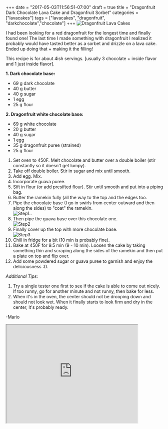 +++
date = "2017-05-03T11:56:51-07:00"
draft = true
title = "Dragonfruit Dark Chocolate Lava Cake and Dragonfruit Sorbet"
categories = ["lavacakes"]
tags = ["lavacakes", "dragonfruit", "darkchocolate","chocolate"]
+++
![Dragonfruit Lava Cakes]()

I had been looking for a red dragonfruit for the longest time and finally found one! The last time I made something with dragonfruit I realized it probably would have tasted better as a sorbet and drizzle on a lava cake. Ended up doing that + making it the filling!

This recipe is for about 4ish servings. [usually 3 chocolate + inside flavor and 1 just inside flavor]. 

**1. Dark chocolate base:**  

- 69 g dark chocolate
- 40 g butter
- 40 g sugar
- 1 egg
- 25 g flour  

**2. Dragonfruit white chocolate base:**  

- 69 g white chocolate
- 20 g butter
- 40 g sugar
- 1 egg
- 35 g dragonfruit puree (strained)
- 25 g flour  

1. Set oven to 450F. Melt chocolate and butter over a double boiler (stir constantly so it doesn't get lumpy).
2. Take off double boiler. Stir in sugar and mix until smooth.
3. Add egg. Mix.
4. Incorporate guava puree. 
5. Sift in flour (or add presifted flour). Stir until smooth and put into a piping bag.
6. Butter the ramekin fully (all the way to the top and the edges too.
7. Pipe the chocolate base (I go in swirls from center outward and then along the sides) to "coat" the ramekin.  
    ![Step1](https://farm5.staticflickr.com/4238/35299247242_a438a787a5_h.jpg).. 
8. Then pipe the guava base over this chocolate one.  
    ![Step2](https://farm5.staticflickr.com/4231/35299247082_a701ad6d90_h.jpg)  
9. Finally cover up the top with more chocolate base.  
    ![Step3](https://farm5.staticflickr.com/4289/35299246712_f3222efca0_h.jpg)  
10. Chill in fridge for a bit (10 min is probably fine). 
11. Bake at 450F for 9.5 min (9 - 10 min). Loosen the cake by taking something thin and scraping along the sides of the ramekin and then put a plate on top and flip over.
12. Add some powdered sugar or guava puree to garnish and enjoy the deliciousness :D.

*Additional Tips:*  

1. Try a single tester one first to see if the cake is able to come out nicely. If too runny, go for another minute and not runny, then bake for less. 
2. When it's in the oven, the center should not be drooping down and should not look wet. When it finally starts to look firm and dry in the center, it's probably ready.

-Mario


<iframe width="420" height="315"
src=http://scontent-sjc2-1.cdninstagram.com/t50.2886-16/18383967_1685519465076162_5539683500241715200_n.mp4">
</iframe>